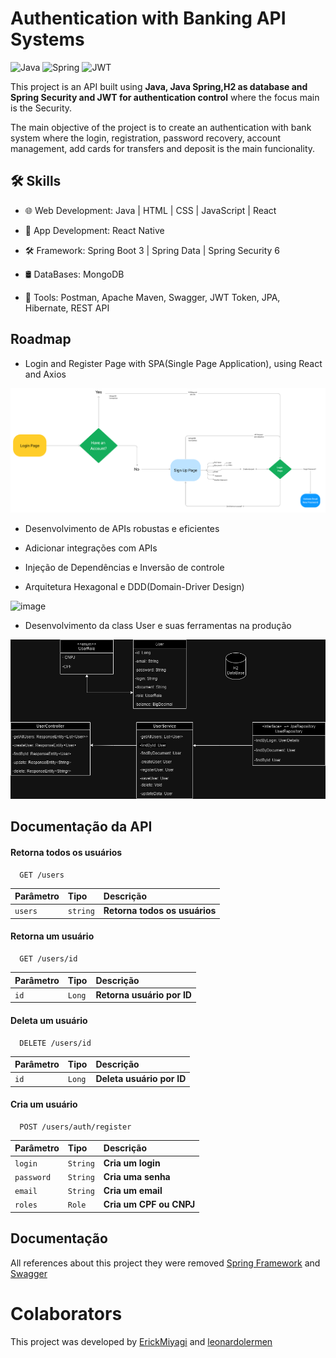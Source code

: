 # Authentication with Banking API Systems

![Java](https://img.shields.io/badge/java-%23ED8B00.svg?style=for-the-badge&logo=openjdk&logoColor=white)
![Spring](https://img.shields.io/badge/spring-%236DB33F.svg?style=for-the-badge&logo=spring&logoColor=white)
![JWT](https://img.shields.io/badge/JWT-black?style=for-the-badge&logo=JSON%20web%20tokens)

This project is an API built using **Java, Java Spring,H2 as database and Spring Security and JWT for authentication control** where the focus main is the Security.

The main objective of the project is to create an authentication with bank system where the login, registration, password recovery, account management, add cards for transfers and deposit is the main funcionality. 
## 🛠 Skills
- 🌐 Web Development: Java | HTML | CSS | JavaScript | React 

- 📱 App Development: React Native

- 🛠 Framework: Spring Boot 3 | Spring Data | Spring Security 6

- 🛢️ DataBases: MongoDB
  
- 🔧 Tools: Postman, Apache Maven, Swagger, JWT Token, JPA, Hibernate, REST API



## Roadmap

- Login and Register Page with SPA(Single Page Application), using React and Axios 

![image](uml.png)


- Desenvolvimento de APIs robustas e eficientes

- Adicionar integrações com APIs

- Injeção de Dependências e Inversão de controle

- Arquitetura Hexagonal e DDD(Domain-Driver Design) 

![image](https://github.com/ErickMiyagi/Auth-System/assets/90419609/ed0fbf09-87f6-4d41-b426-1b47047eb5ef)


- Desenvolvimento da class User e suas ferramentas na produção


![image](user.png)








## Documentação da API

#### Retorna todos os usuários

```http
  GET /users
```

| Parâmetro   | Tipo       | Descrição                           |
| :---------- | :--------- | :---------------------------------- |
| `users` | `string` | **Retorna todos os usuários** |

#### Retorna um usuário

```http
  GET /users/id
```

| Parâmetro   | Tipo       | Descrição                                   |
| :---------- | :--------- | :------------------------------------------ |
| `id`      | `Long` | **Retorna usuário por ID** |

#### Deleta um usuário

```http
  DELETE /users/id
```

| Parâmetro   | Tipo       | Descrição                                   |
| :---------- | :--------- | :------------------------------------------ |
| `id`      | `Long` | **Deleta usuário por ID** |

#### Cria um usuário

```http
  POST /users/auth/register
```

| Parâmetro   | Tipo       | Descrição                                   |
| :---------- | :--------- | :------------------------------------------ |
| `login`      | `String` | **Cria um login** |
| `password`   | `String` | **Cria uma senha** |
| `email`      | `String` | **Cria um email** |
| `roles`      | `Role`   | **Cria um CPF ou CNPJ** |



## Documentação

All references about this project they were removed [Spring Framework](https://glysns.gitbook.io/spring-framework/) and [Swagger](https://www.bezkoder.com/spring-boot-swagger-3/)

# Colaborators

This project was developed by 
<a href="https://www.linkedin.com/in/erick-miyagi-310016258/" target="blank"/>ErickMiyagi</a> and
<a href="https://www.linkedin.com/in/leonardo-lermen-768769242/" target="blank"/>leonardolermen</a>


